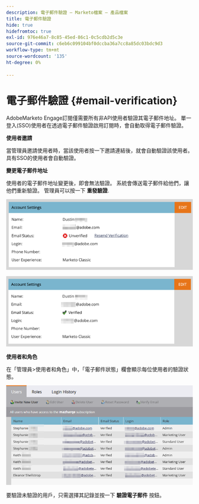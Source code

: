 ```yaml
---
description: 電子郵件驗證 — Marketo檔案 — 產品檔案
title: 電子郵件驗證
hide: true
hidefromtoc: true
exl-id: 976e46a7-8c85-45ed-86c1-0c5cdb2d5c3e
source-git-commit: c6eb6c099104bf0dccba36a7cc8a85dc03bdc9d3
workflow-type: tm+mt
source-wordcount: '135'
ht-degree: 0%

---
```


# 電子郵件驗證 {#email-verification}

AdobeMarketo Engage訂閱僅需要所有非API使用者驗證其電子郵件地址。 單一登入(SSO)使用者在透過電子郵件驗證啟用訂閱時，會自動取得電子郵件驗證。

**使用者邀請**

當管理員邀請使用者時，當該使用者按一下邀請連結後，就會自動驗證該使用者。 具有SSO的使用者會自動驗證。

**變更電子郵件地址**

使用者的電子郵件地址變更後，即會無法驗證。 系統會傳送電子郵件給他們，讓他們重新驗證。 管理員可以按一下 **重發驗證**.

![](assets/email-verification-1.png)

![](assets/email-verification-2.png)

**使用者和角色**

在「管理員>使用者和角色」中，「電子郵件狀態」欄會顯示每位使用者的驗證狀態。

![](assets/email-verification-3.png)

要驗證未驗證的用戶，只需選擇其記錄並按一下 **驗證電子郵件** 按鈕。

